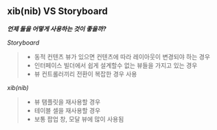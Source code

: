 xib(nib) VS Storyboard
-
***언제 둘을 어떻게 사용하는 것이 좋을까?***

*Storyboard*
> - 동적 컨텐츠 뷰가 있으면 컨텐츠에 따라 레이아웃이 변경되야 하는 경우
> - 인터페이스 빌더에서 쉽게 설계할수 없는 뷰들을 가지고 있는 경우
> - 뷰 컨트롤러끼리 전환이 복잡한 경우 사용

*xib(nib)*

> - 뷰 탬플릿을 재사용할 경우
> - 테이블 셀을 재사용할 경우
> - 보통 팝업 창, 모달 뷰에 많이 사용됨